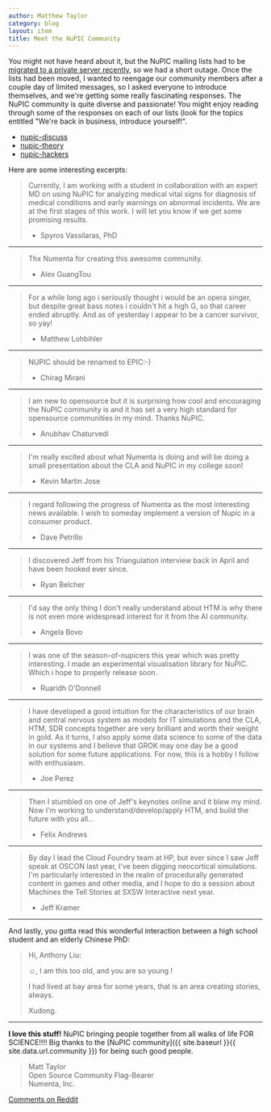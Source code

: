```yaml
---
author: Matthew Taylor
category: blog
layout: item
title: Meet the NuPIC Community
---
```


You might not have heard about it, but the NuPIC mailing lists had to be [migrated to a private server recently](http://lists.numenta.org/pipermail/nupic_lists.numenta.org/2014-August/009295.html), so we had a short outage. Once the lists had been moved, I wanted to reengage our community members after a couple day of limited messages, so I asked everyone to introduce themselves, and we're getting some really fascinating responses. The NuPIC community is quite diverse and passionate! You might enjoy reading through some of the responses on each of our lists (look for the topics entitled "We're back in business, introduce yourself!".

- [nupic-discuss](http://lists.numenta.org/pipermail/nupic_lists.numenta.org/2014-August/thread.html#9308)
- [nupic-theory](http://lists.numenta.org/pipermail/nupic-theory_lists.numenta.org/2014-August/thread.html#1170)
- [nupic-hackers](http://lists.numenta.org/pipermail/nupic-hackers_lists.numenta.org/2014-August/thread.html#2519)

Here are some interesting excerpts:

> Currently, I am working with a student in collaboration with an expert MD on using NuPIC for analyzing medical vital signs for diagnosis of medical conditions and early warnings on abnormal incidents. We are at the first stages of this work. I will let you know if we get some promising results.
>
> - Spyros Vassilaras, PhD

* * *

> Thx Numenta for creating this awesome community.
>
> - Alex GuangTou

* * *

> For a while long ago i seriously thought i would be an opera singer, but despite great bass notes i couldn't hit a high G, so that career ended abruptly. And as of yesterday i appear to be a cancer survivor, so yay!
>
> - Matthew Lohbihler

* * *

> NUPIC should be renamed to EPIC:-)
>
> - Chirag Mirani

* * *

> I am new to opensource but it is surprising how cool and encouraging the NuPIC community is and it has set a very high standard for opensource communities in my mind. Thanks NuPIC.
>
> - Anubhav Chaturvedi

* * *

> I'm really excited about what Numenta is doing and will be doing a small presentation about the CLA and NuPIC in my college soon!
>
> - Kevin Martin Jose

* * *

> I regard following the progress of Numenta as the most interesting news available. I wish to someday implement a version of Nupic in a consumer product.
>
> - Dave Petrillo

* * *

> I discovered Jeff from his Triangulation interview back in April and have been hooked ever since.
>
> - Ryan Belcher

* * *

> I'd say the only thing I don't really understand about HTM is why there is not even more widespread interest for it from the AI community.
>
> - Angela Bovo

* * *

> I was one of the season-of-nupicers this year which was pretty interesting. I made an experimental visualisation library for NuPIC. Which i hope to  properly release soon.
>
> - Ruaridh O'Donnell

* * *

> I have developed a good intuition for the characteristics of our brain and central nervous system as models for IT simulations and the CLA, HTM, SDR concepts together are very brilliant and worth their weight in gold. As it turns, I also apply some data science to some of the data in our systems and I believe that GROK may one day be a good solution for some future applications.  For now, this is a hobby I follow with enthusiasm.
>
> - Joe Perez

* * *

> Then I stumbled on one of Jeff's keynotes online and it blew my mind. Now I'm working to understand/develop/apply HTM, and build the future with you all...
>
> - Felix Andrews

* * *

> By day I lead the Cloud Foundry team at HP, but ever since I saw Jeff speak at OSCON last year, I've been digging neocortical simulations.  I'm particularly interested in the realm of procedurally generated content in games and other media, and I hope to do a session about Machines the Tell Stories at SXSW Interactive next year.
>
> - Jeff Kramer

* * *

And lastly, you gotta read this wonderful interaction between a high school student and an elderly Chinese PhD:

> Hi, Anthony Liu:
>
> ☺,  I am this too old, and you are so young !
>
> I had lived at bay area for some years, that is an area creating stories, always.
>
> Xudong.

* * *

**I love this stuff!** NuPIC bringing people together from all walks of life
FOR SCIENCE!!!! Big thanks to the
[NuPIC community]({{ site.baseurl }}{{ site.data.url.community }}) for being
such good people.

> Matt Taylor <br/>
> Open Source Community Flag-Bearer <br/>
> Numenta, Inc.

[Comments on Reddit](http://www.reddit.com/r/MachineLearning/comments/2f0vn2/meet_the_nupic_community/)
